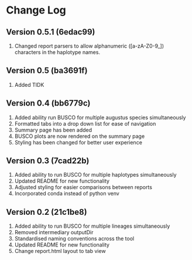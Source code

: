 # Change Log

## Version 0.5.1 (6edac99)

1. Changed report parsers to allow alphanumeric ([a-zA-Z0-9_]) characters in the haplotype names.

## Version 0.5 (ba3691f)

1. Added TIDK

## Version 0.4 (bb6779c)

1. Added ability run BUSCO for multiple augustus species simultaneously
2. Formatted tabs into a drop down list for ease of navigation
3. Summary page has been added
4. BUSCO plots are now rendered on the summary page
5. Styling has been changed for better user experience

## Version 0.3 (7cad22b)

1. Added ability to run BUSCO for multiple haplotypes simultaneously
2. Updated README for new functionality
3. Adjusted styling for easier comparisons between reports
4. Incorporated conda instead of python venv

## Version 0.2 (21c1be8)

1. Added ability to run BUSCO for multiple lineages simultaneously
2. Removed intermediary outputDir
3. Standardised naming conventions across the tool
4. Updated README for new functionality
5. Change report.html layout to tab view
